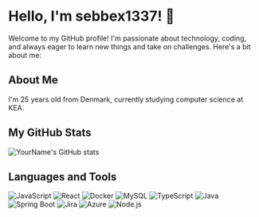 # Hello, I'm sebbex1337! 👋

Welcome to my GitHub profile! I'm passionate about technology, coding, and always eager to learn new things and take on challenges. Here's a bit about me:

## About Me
I'm 25 years old from Denmark, currently studying computer science at KEA. 

## My GitHub Stats

![YourName's GitHub stats](https://github-readme-stats.vercel.app/api?username=sebbex1337&show_icons=true&theme=radical)

## Languages and Tools

<!-- ![Python](https://img.shields.io/badge/-Python-3776AB?style=flat&logo=Python&logoColor=white) -->
![JavaScript](https://img.shields.io/badge/-JavaScript-F7DF1E?style=flat&logo=javascript&logoColor=black)
![React](https://img.shields.io/badge/-React-61DAFB?style=flat&logo=react&logoColor=black)
![Docker](https://img.shields.io/badge/-Docker-2496ED?style=flat&logo=docker&logoColor=white)
![MySQL](https://img.shields.io/badge/-MySQL-4479A1?style=flat&logo=mysql&logoColor=white)
![TypeScript](https://img.shields.io/badge/-TypeScript-3178C6?style=flat&logo=typescript&logoColor=white)
![Java](https://img.shields.io/badge/-Java-ED8B00?style=flat&logo=java&logoColor=white)
![Spring Boot](https://img.shields.io/badge/-Spring%20Boot-6DB33F?style=flat&logo=spring-boot&logoColor=white)
![Jira](https://img.shields.io/badge/-Jira-0052CC?style=flat&logo=jira&logoColor=white)
![Azure](https://img.shields.io/badge/-Azure-0078D4?style=flat&logo=microsoft-azure&logoColor=white)
![Node.js](https://img.shields.io/badge/-Node.js-339933?style=flat&logo=node.js&logoColor=white)
